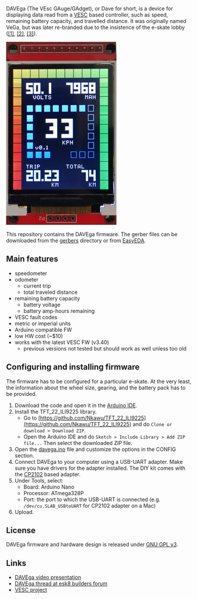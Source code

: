 DAVEga (The VEsc GAuge/GAdget), or Dave for short, is a device for displaying data read from a [VESC](https://www.vesc-project.com/) based controller, such as speed, remaining battery capacity, and travelled distance. It was originally named VeGa, but was later re-branded due to the insistence of the e-skate lobby ([[1]](https://www.electric-skateboard.builders/t/davega-battery-monitor-odometer-speedometer/71509/8?u=janpom), [[2]](https://www.electric-skateboard.builders/t/davega-battery-monitor-odometer-speedometer/71509/145?u=janpom), [[3]](https://www.electric-skateboard.builders/t/davega-battery-monitor-odometer-speedometer/71509/213?u=janpom)).

![DAVEga](img/davega.jpg)

This repository contains the DAVEga firmware. The gerber files can be downloaded from the [gerbers](gerbers/) directory or from [EasyEDA](https://easyeda.com/honza.pomikalek/VESC-Gauge).

## Main features

- speedometer
- odometer
  - current trip
  - total traveled distance
- remaining battery capacity
  - battery voltage
  - battery amp-hours remaining
- VESC fault codes
- metric or imperial units
- Arduino compatible FW
- low HW cost (~$10)
- works with the latest VESC FW (v3.40)
  - previous versions not tested but should work as well unless too old

## Configuring and installing firmware

The firmware has to be configured for a particular e-skate. At the very least, the information about the wheel size, gearing, and the battery pack has to be provided.

1. Download the code and open it in the [Arduino IDE](https://www.arduino.cc/en/Main/Software).
2. Install the TFT_22_ILI9225 library.
   - Go to [https://github.com/Nkawu/TFT_22_ILI9225](https://github.com/Nkawu/TFT_22_ILI9225) and do `Clone or download > Download ZIP`.
   - Open the Arduino IDE and do `Sketch > Include Library > Add ZIP file...` Then select the downloaded ZIP file.  
3. Open the [davega.ino](davega.ino) file and customize the options in the CONFIG section.
4. Connect DAVEga to your computer using a USB-UART adapter. Make sure you have drivers for the adapter installed. The DIY kit comes with the [CP2102](https://www.silabs.com/products/development-tools/software/usb-to-uart-bridge-vcp-drivers) based adapter.
5. Under Tools, select:
   - Board: Arduino Nano
   - Processor: ATmega328P
   - Port: the port to which the USB-UART is connected (e.g. `/dev/cu.SLAB_USBtoUART` for CP2102 adapter on a Mac)
6. Upload.

## License

DAVEga firmware and hardware design is released under [GNU GPL v3](LICENSE).

## Links

- [DAVEga video presentation](https://youtu.be/u4e83JhVZNA)
- [DAVEga thread at esk8 builders forum](https://www.electric-skateboard.builders/t/davega-battery-monitor-odometer-speedometer/71509)
- [VESC project](https://www.vesc-project.com/)
